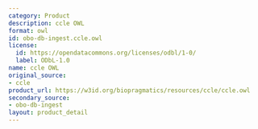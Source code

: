 ```yaml
---
category: Product
description: ccle OWL
format: owl
id: obo-db-ingest.ccle.owl
license:
  id: https://opendatacommons.org/licenses/odbl/1-0/
  label: ODbL-1.0
name: ccle OWL
original_source:
- ccle
product_url: https://w3id.org/biopragmatics/resources/ccle/ccle.owl
secondary_source:
- obo-db-ingest
layout: product_detail
---
```

